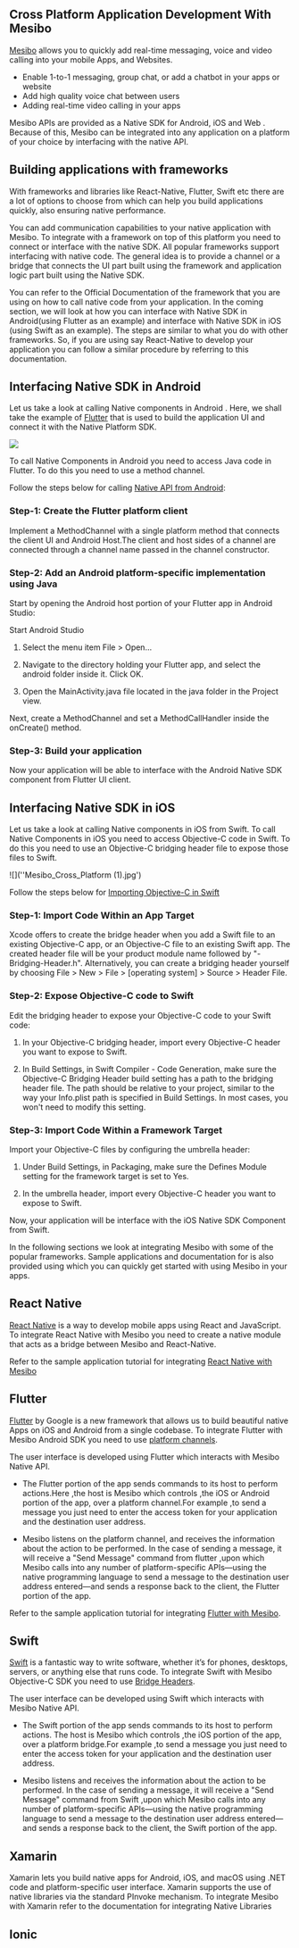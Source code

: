 ## Cross Platform Application Development With Mesibo

[Mesibo](https://mesibo.com) allows you to quickly add real-time messaging, voice and video calling into your mobile Apps, and Websites.
  - Enable 1-to-1 messaging, group chat, or add a chatbot in your apps or website
  - Add high quality voice chat between users
  - Adding real-time video calling in your apps

Mesibo APIs are provided as a Native SDK for Android, iOS and Web . Because of this, Mesibo can be integrated into any application on a platform of your choice by interfacing with the native API. 

## Building applications with frameworks
With frameworks and libraries like React-Native, Flutter, Swift etc there are a lot of options to choose from which can help you build applications quickly, also ensuring native performance.

You can add communication capabilities to your native application with Mesibo. To integrate with a framework on top of this platform you need to connect or interface with the native SDK. All popular frameworks support interfacing with native code. The general idea is to provide a channel or a bridge that connects the UI part built using the framework and application logic part built using the Native SDK. 

You can refer to the Official Documentation of the framework that you are using on how to call native code from your application. In the coming section, we will look at how you can interface with  Native SDK in Android(using Flutter as an example) and interface with Native SDK in iOS (using Swift as an example). The steps are similar to what you do with other frameworks. So, if you are using say React-Native to develop your application you can follow a similar procedure by referring to this documentation.

## Interfacing Native SDK in Android
Let us take a look at calling Native components in Android . Here, we shall take the example of [Flutter](https://flutter.dev/) that is used to build the application UI and connect it with the Native Platform SDK. 

![](''Mesibo_Cross_Platform.jpg')

To call Native Components in Android you need to access Java code in Flutter. To do this you need to use a method channel.

Follow the steps below for calling [Native API from Android](https://flutter.dev/docs/development/platform-integration/platform-channels):

### Step-1: Create the Flutter platform client
Implement a MethodChannel with a single platform method that connects the client UI and Android Host.The client and host sides of a channel are connected through a channel name passed in the channel constructor.

### Step-2: Add an Android platform-specific implementation using Java
Start by opening the Android host portion of your Flutter app in Android Studio:

Start Android Studio

1. Select the menu item File > Open…

2. Navigate to the directory holding your Flutter app, and select the android folder inside it. Click OK.

3. Open the MainActivity.java file located in the java folder in the Project view.

Next, create a MethodChannel and set a MethodCallHandler inside the onCreate() method.

### Step-3: Build your application
Now your application will be able to interface with the Android Native SDK component from Flutter UI client.


## Interfacing Native SDK in iOS

Let us take a look at calling Native components in iOS from Swift. To call Native Components in iOS you need to access Objective-C code in Swift. To do this you need to use an Objective-C bridging header file to expose those files to Swift.

![](''Mesibo_Cross_Platform (1).jpg')

Follow the steps below for [Importing Objective-C in Swift](https://developer.apple.com/documentation/swift/imported_c_and_objective-c_apis/importing_objective-c_into_swift)

### Step-1: Import Code Within an App Target
Xcode offers to create the bridge header when you add a Swift file to an existing Objective-C app, or an Objective-C file to an existing Swift app. The created header file will be your product module name followed by "-Bridging-Header.h". Alternatively, you can create a bridging header yourself by choosing File > New > File > [operating system] > Source > Header File.

### Step-2: Expose Objective-C code to Swift
Edit the bridging header to expose your Objective-C code to your Swift code:

1. In your Objective-C bridging header, import every Objective-C header you want to expose to Swift.

2. In Build Settings, in Swift Compiler - Code Generation, make sure the Objective-C Bridging Header build setting has a path to the bridging header file. The path should be relative to your project, similar to the way your Info.plist path is specified in Build Settings. In most cases, you won't need to modify this setting.

### Step-3: Import Code Within a Framework Target
Import your Objective-C files by configuring the umbrella header:

1. Under Build Settings, in Packaging, make sure the Defines Module setting for the framework target is set to Yes.

2. In the umbrella header, import every Objective-C header you want to expose to Swift.

Now, your application will be interface with the iOS Native SDK Component from Swift.


In the following sections we look at integrating Mesibo with some of the popular frameworks. Sample applications and documentation for is also provided using which you can quickly get started with using Mesibo in your apps.

## React Native
[React Native](https://facebook.github.io/react-native/) is a way to develop mobile apps using React and JavaScript.
To integrate React Native with Mesibo you need to create a native module that acts as a bridge between Mesibo and React-Native.

Refer to the sample application tutorial for integrating [React Native with Mesibo](https://github.com/mesibo/samples/tree/master/react-native/helloworld)

## Flutter
[Flutter](https://flutter.io/) by Google is a new framework that allows us to build beautiful native Apps on iOS and Android from a single codebase. To integrate Flutter with Mesibo Android SDK you need to use [platform channels](https://flutter.dev/docs/development/platform-integration/platform-channels).

The user interface is developed using Flutter which interacts with Mesibo Native API.

- The Flutter portion of the app sends commands to its host to perform actions.Here ,the host is Mesibo which controls ,the iOS or Android portion of the app, over a platform channel.For example ,to send a message you just need to enter the access token for your application and the destination user address.

- Mesibo listens on the platform channel, and receives the information about the action to be performed. In the case of sending a message, it will receive a "Send Message" command from flutter ,upon which Mesibo calls into any number of platform-specific APIs—using the native programming language to send a message to the destination user address entered—and sends a response back to the client, the Flutter portion of the app.

Refer to the sample application tutorial for integrating [Flutter with Mesibo](https://github.com/mesibo/samples/tree/master/flutter).

## Swift
[Swift](https://developer.apple.com/swift/) is a fantastic way to write software, whether it’s for phones, desktops, servers, or anything else that runs code. To integrate Swift with Mesibo Objective-C SDK you need to use [Bridge Headers](https://developer.apple.com/documentation/swift/imported_c_and_objective-c_apis/importing_objective-c_into_swift).

The user interface can be developed using Swift which interacts with Mesibo Native API.

- The Swift portion of the app sends commands to its host to perform actions. The host is Mesibo which controls ,the iOS portion of the app, over a platform bridge.For example ,to send a message you just need to enter the access token for your application and the destination user address.

- Mesibo listens and receives the information about the action to be performed. In the case of sending a message, it will receive a "Send Message" command from Swift ,upon which Mesibo calls into any number of platform-specific APIs—using the native programming language to send a message to the destination user address entered—and sends a response back to the client, the Swift portion of the app.
 
## Xamarin
Xamarin lets you build native apps for Android, iOS, and macOS using .NET code and platform-specific user interface.
Xamarin  supports the use of native libraries via the standard PInvoke mechanism. To integrate Mesibo with Xamarin refer to the documentation for integrating Native Libraries

## Ionic


